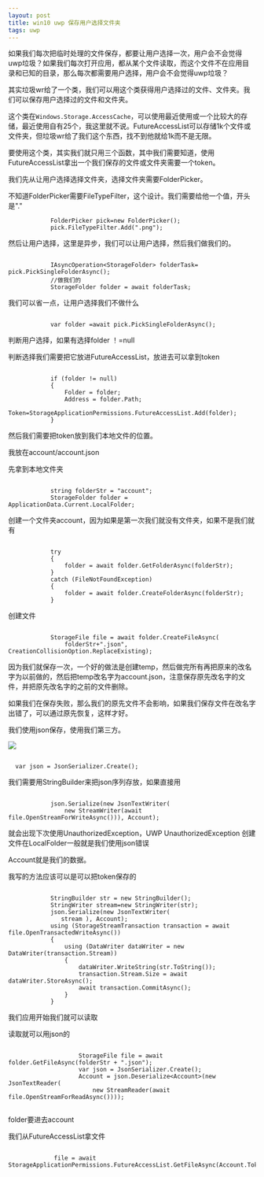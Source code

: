 ```yaml
---
layout: post
title: win10 uwp 保存用户选择文件夹
tags: uwp
---
```


如果我们每次把临时处理的文件保存，都要让用户选择一次，用户会不会觉得uwp垃圾？如果我们每次打开应用，都从某个文件读取，而这个文件不在应用目录和已知的目录，那么每次都需要用户选择，用户会不会觉得uwp垃圾？

其实垃圾wr给了一个类，我们可以用这个类获得用户选择过的文件、文件夹。我们可以保存用户选择过的文件和文件夹。

<!--more-->

这个类在`Windows.Storage.AccessCache`，可以使用最近使用或一个比较大的存储，最近使用自有25个，我这里就不说。FutureAccessList可以存储1k个文件或文件夹，但垃圾wr给了我们这个东西，找不到他就给1k而不是无限。

要使用这个类，其实我们就只用三个函数，其中我们需要知道，使用FutureAccessList拿出一个我们保存的文件或文件夹需要一个token。

我们先从让用户选择选择文件夹，选择文件夹需要FolderPicker。

不知道FolderPicker需要FileTypeFilter，这个设计。我们需要给他一个值，开头是"."

```
            FolderPicker pick=new FolderPicker();
            pick.FileTypeFilter.Add(".png");
```

然后让用户选择，这里是异步，我们可以让用户选择，然后我们做我们的。

```

            IAsyncOperation<StorageFolder> folderTask= pick.PickSingleFolderAsync();
            //做我们的
            StorageFolder folder = await folderTask;
```

我们可以省一点，让用户选择我们不做什么

```

            var folder =await pick.PickSingleFolderAsync();

```

判断用户选择，如果有选择folder ！=null

判断选择我们需要把它放进FutureAccessList，放进去可以拿到token

```

            if (folder != null)
            {
                Folder = folder;
                Address = folder.Path;
                Token=StorageApplicationPermissions.FutureAccessList.Add(folder);
            }
```

然后我们需要把token放到我们本地文件的位置。

我放在account/account.json

先拿到本地文件夹

```

            string folderStr = "account";
            StorageFolder folder = ApplicationData.Current.LocalFolder;
```

创建一个文件夹account，因为如果是第一次我们就没有文件夹，如果不是我们就有

```

            try
            {
                folder = await folder.GetFolderAsync(folderStr);
            }
            catch (FileNotFoundException)
            {
                folder = await folder.CreateFolderAsync(folderStr);
            }
```

创建文件

```

            StorageFile file = await folder.CreateFileAsync(
                folderStr+".json", CreationCollisionOption.ReplaceExisting);
```

因为我们就保存一次，一个好的做法是创建temp，然后做完所有再把原来的改名字为以前做的，然后把temp改名字为account.json，注意保存原先改名字的文件，并把原先改名字的之前的文件删除。

如果我们在保存失败，那么我们的原先文件不会影响，如果我们保存文件在改名字出错了，可以通过原先恢复，这样才好。

我们使用json保存，使用我们第三方。

![](http://jycloud.9uads.com/web/GetObject.aspx?filekey=eb992e37cd0bd5c07ae125648f6328bb)

```

  var json = JsonSerializer.Create();
```
 
我们需要用StringBuilder来把json序列存放，如果直接用

```

            json.Serialize(new JsonTextWriter(
                new StreamWriter(await file.OpenStreamForWriteAsync())), Account);
```

就会出现下次使用UnauthorizedException，UWP UnauthorizedException 创建文件在LocalFolder一般就是我们使用json错误

Account就是我们的数据。

我写的方法应该可以是可以把token保存的

```

            StringBuilder str = new StringBuilder();
            StringWriter stream=new StringWriter(str);
            json.Serialize(new JsonTextWriter(
               stream ), Account);
            using (StorageStreamTransaction transaction = await file.OpenTransactedWriteAsync())
            {
                using (DataWriter dataWriter = new DataWriter(transaction.Stream))
                {
                    dataWriter.WriteString(str.ToString());
                    transaction.Stream.Size = await dataWriter.StoreAsync();
                    await transaction.CommitAsync();
                }
            }
```

我们应用开始我们就可以读取

读取就可以用json的

```

                    StorageFile file = await folder.GetFileAsync(folderStr + ".json");
                    var json = JsonSerializer.Create();
                    Account = json.Deserialize<Account>(new JsonTextReader(
                        new StreamReader(await file.OpenStreamForReadAsync())));
          
```
folder要进去account

我们从FutureAccessList拿文件

```

             file = await StorageApplicationPermissions.FutureAccessList.GetFileAsync(Account.Token);

```

